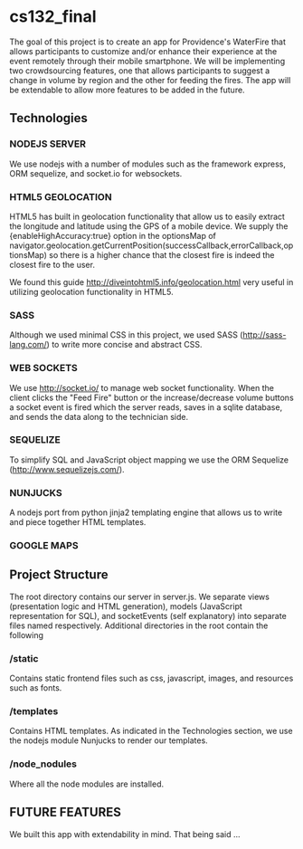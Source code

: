 cs132_final
===========

The goal of this project is to create an app for Providence's WaterFire that allows participants to customize and/or enhance their experience at the event remotely through their mobile smartphone.  We will be implementing two crowdsourcing features, one that allows participants to suggest a change in volume by region and the other for feeding the fires.  The app will be extendable to allow more features to be added in the future.

## Technologies

### NODEJS SERVER

We use nodejs with a number of modules such as the framework express, ORM sequelize, and socket.io for websockets.   

### HTML5 GEOLOCATION

HTML5 has built in geolocation functionality that allow us to easily extract the longitude and latitude using the GPS of a mobile device.  We supply the {enableHighAccuracy:true} option in the optionsMap of navigator.geolocation.getCurrentPosition(successCallback,errorCallback,optionsMap) so there is a higher chance that the closest fire is indeed the closest fire to the user. 

We found this guide http://diveintohtml5.info/geolocation.html very useful in utilizing geolocation functionality in HTML5.

### SASS

Although we used minimal CSS in this project, we used SASS (http://sass-lang.com/) to write more concise and abstract CSS.

### WEB SOCKETS

We use http://socket.io/ to manage web socket functionality.  When the client clicks the "Feed Fire" button or the  increase/decrease volume buttons a socket event is fired which the server reads, saves in a sqlite database, and sends the data along to the technician side.  

### SEQUELIZE

To simplify SQL and JavaScript object mapping we use the ORM Sequelize (http://www.sequelizejs.com/).

### NUNJUCKS

A nodejs port from python jinja2 templating engine that allows us to write and piece together HTML templates.

### GOOGLE MAPS

## Project Structure

The root directory contains our server in server.js.  We separate views (presentation logic and HTML generation), models (JavaScript representation for SQL), and socketEvents (self explanatory) into separate files named respectively.  Additional directories in the root contain the following

### /static

Contains static frontend files such as css, javascript, images, and resources such as fonts.

### /templates

Contains HTML templates.  As indicated in the Technologies section, we use the nodejs module Nunjucks to render our templates. 

### /node_nodules

Where all the node modules are installed.



## FUTURE FEATURES

We built this app with extendability in mind.  That being said ... 

